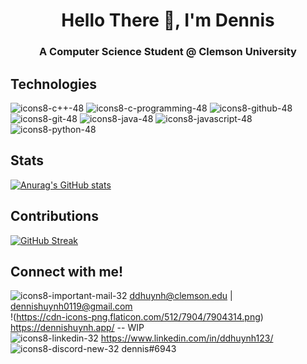 <h1 align="center">Hello There 👋, I'm Dennis</h1>
<h3 align="center">A Computer Science Student @ Clemson University</h3>

## Technologies
![icons8-c++-48](https://user-images.githubusercontent.com/71684849/164881073-ae71da57-1f6c-4eb1-b3e5-aea9e9ba235a.png) ![icons8-c-programming-48](https://user-images.githubusercontent.com/71684849/164881255-8ab4ee54-17c7-4f5c-8b8b-0ee45ad5a9c6.png) ![icons8-github-48](https://user-images.githubusercontent.com/71684849/164879740-32bba931-513d-4ee8-8c00-692c060e1bd1.png) ![icons8-git-48](https://user-images.githubusercontent.com/71684849/164881315-ec616de3-265e-4341-9ed0-6f8187de8b34.png) ![icons8-java-48](https://user-images.githubusercontent.com/71684849/164881500-d869d0ea-bc64-43f1-8ad2-b2fb995fe404.png) ![icons8-javascript-48](https://user-images.githubusercontent.com/71684849/164881541-bb1d7b6a-aa4f-457a-9770-bdc2348280b4.png) 
![icons8-python-48](https://user-images.githubusercontent.com/71684849/164881581-764659d0-2bb2-492e-8505-72db1bfb4a0d.png)

## Stats
[![Anurag's GitHub stats](https://github-readme-stats.vercel.app/api?username=ddhuynh5&show_icons=true&theme=dracula&hide_border=true)](https://github.com/anuraghazra/github-readme-stats)

## Contributions
[![GitHub Streak](https://github-readme-streak-stats.herokuapp.com?user=ddhuynh5&theme=dracula&hide_border=true&date_format=M%20j%5B%2C%20Y%5D)](https://git.io/streak-stats)

## Connect with me!
![icons8-important-mail-32](https://user-images.githubusercontent.com/71684849/164882901-b8de0651-1039-4898-8747-d24a41d9d986.png) <ddhuynh@clemson.edu> | <dennishuynh0119@gmail.com> </br>
!(https://cdn-icons-png.flaticon.com/512/7904/7904314.png) <https://dennishuynh.app/> -- WIP </br>
![icons8-linkedin-32](https://user-images.githubusercontent.com/71684849/164883031-9a54332d-5360-413b-9ca5-322e9aa9423a.png) <https://www.linkedin.com/in/ddhuynh123/> </br>
![icons8-discord-new-32](https://user-images.githubusercontent.com/71684849/164882957-d711ba5a-7bdf-4c65-9a83-d20ff3219cd9.png) dennis#6943
